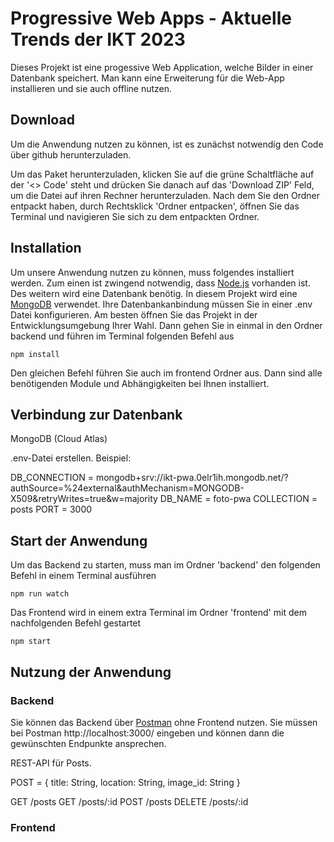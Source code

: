 # Progressive Web Apps - Aktuelle Trends der IKT 2023

Dieses Projekt ist eine progessive Web Application, welche Bilder in einer Datenbank speichert. Man kann eine Erweiterung für die Web-App installieren und sie auch offline nutzen.

## Download 

Um die Anwendung nutzen zu können, ist es zunächst notwendig den Code über github herunterzuladen.

Um das Paket herunterzuladen, klicken Sie auf die grüne Schaltfläche auf der '<> Code' steht und drücken Sie danach auf das 'Download ZIP' Feld, um die Datei auf ihren Rechner herunterzuladen.
Nach dem Sie den Ordner entpackt haben, durch Rechtsklick 'Ordner entpacken', öffnen Sie das Terminal und navigieren Sie sich zu dem entpackten Ordner.

## Installation

Um unsere Anwendung nutzen zu können, muss folgendes installiert werden. Zum einen ist zwingend notwendig, dass [Node.js](https://nodejs.org/en/) vorhanden ist. Des weitern wird eine Datenbank
benötig. In diesem Projekt wird eine [MongoDB](https://www.mongodb.com/) verwendet. Ihre Datenbankanbindung müssen Sie in einer .env Datei konfigurieren.
Am besten öffnen Sie das Projekt in der Entwicklungsumgebung Ihrer Wahl. Dann gehen Sie in einmal in den Ordner backend und führen im Terminal folgenden Befehl aus

```
npm install
```
Den gleichen Befehl führen Sie auch im frontend Ordner aus. Dann sind alle benötigenden Module und Abhängigkeiten bei Ihnen installiert.

## Verbindung zur Datenbank
MongoDB (Cloud Atlas)

.env-Datei erstellen. Beispiel:

DB_CONNECTION = mongodb+srv://ikt-pwa.0elr1ih.mongodb.net/?authSource=%24external&authMechanism=MONGODB-X509&retryWrites=true&w=majority 
DB_NAME = foto-pwa
COLLECTION = posts
PORT = 3000

## Start der Anwendung

Um das Backend zu starten, muss man im Ordner 'backend' den folgenden Befehl in einem Terminal ausführen 
```
npm run watch
```
Das Frontend wird in einem extra Terminal im Ordner 'frontend' mit dem nachfolgenden Befehl gestartet
```
npm start
```

## Nutzung der Anwendung

### Backend

Sie können das Backend über [Postman](https://www.postman.com) ohne Frontend nutzen. Sie müssen bei Postman http://localhost:3000/ eingeben und können dann die gewünschten Endpunkte ansprechen.

REST-API für Posts.

POST = { title: String, location: String, image_id: String }

GET /posts
GET /posts/:id
POST /posts
DELETE /posts/:id

### Frontend
